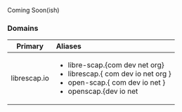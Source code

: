 Coming Soon(ish)


### Domains
| Primary | Aliases |
|:-------:|:--------|
| librescap.io | <ul><li>libre-scap.{com dev net org}<li>librescap.{ com dev io net org }</li><li>open-scap.{ com dev io net }</li><li>openscap.{dev io net</li></ul> |
